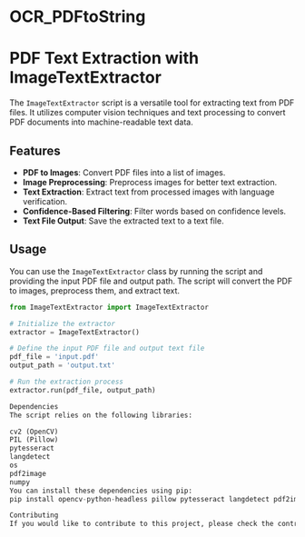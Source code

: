 # OCR_PDFtoString

# PDF Text Extraction with ImageTextExtractor

The `ImageTextExtractor` script is a versatile tool for extracting text from PDF files. It utilizes computer vision techniques and text processing to convert PDF documents into machine-readable text data.

## Features

- **PDF to Images**: Convert PDF files into a list of images.
- **Image Preprocessing**: Preprocess images for better text extraction.
- **Text Extraction**: Extract text from processed images with language verification.
- **Confidence-Based Filtering**: Filter words based on confidence levels.
- **Text File Output**: Save the extracted text to a text file.

## Usage

You can use the `ImageTextExtractor` class by running the script and providing the input PDF file and output path. The script will convert the PDF to images, preprocess them, and extract text.

```python
from ImageTextExtractor import ImageTextExtractor

# Initialize the extractor
extractor = ImageTextExtractor()

# Define the input PDF file and output text file
pdf_file = 'input.pdf'
output_path = 'output.txt'

# Run the extraction process
extractor.run(pdf_file, output_path)

Dependencies
The script relies on the following libraries:

cv2 (OpenCV)
PIL (Pillow)
pytesseract
langdetect
os
pdf2image
numpy
You can install these dependencies using pip:
pip install opencv-python-headless pillow pytesseract langdetect pdf2image numpy

Contributing
If you would like to contribute to this project, please check the contribution guidelines.
